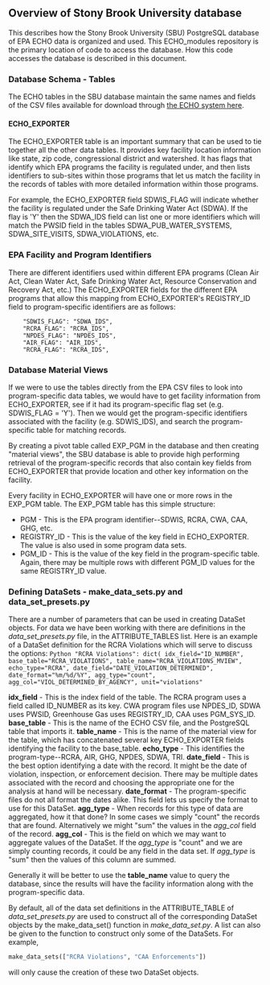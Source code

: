 ## Overview of Stony Brook University database

This describes how the Stony Brook University (SBU) PostgreSQL database of EPA ECHO data is organized and used. 
This ECHO_modules repository is the primary location
of code to access the database. How this code accesses the database is described in this document.

### Database Schema - Tables

The ECHO tables in the SBU database maintain the same names and fields of the CSV files available for download 
through [the ECHO system here](https://echo.epa.gov/tools/data-downloads#downloads).

#### ECHO_EXPORTER

The ECHO_EXPORTER table is an important summary that can be used to tie together all the other data tables.  It 
provides key facility location information like state, zip code, congressional district and watershed.  It has flags 
that identify which EPA programs the facility is regulated under, and then lists identifiers to sub-sites within 
those programs that let us match the facility in the records of tables with more detailed information within those
programs.

For example, the ECHO_EXPORTER field SDWIS_FLAG will indicate whether the facility is regulated under the Safe Drinking
Water Act (SDWA).  If the flay is 'Y' then the SDWA_IDS field can list one or more identifiers which will match the
PWSID field in the tables SDWA_PUB_WATER_SYSTEMS, SDWA_SITE_VISITS, SDWA_VIOLATIONS, etc.

### EPA Facility and Program Identifiers

There are different identifiers used within different EPA programs (Clean Air Act, Clean Water Act, Safe Drinking Water Act, 
Resource Conservation and Recovery Act, etc.)  The ECHO_EXPORTER fields for the different EPA programs that allow this
mapping from ECHO_EXPORTER's REGISTRY_ID field to program-specific identifiers are as follows:

        "SDWIS_FLAG": "SDWA_IDS",
        "RCRA_FLAG": "RCRA_IDS",    
        "NPDES_FLAG": "NPDES_IDS",
        "AIR_FLAG": "AIR_IDS",
        "RCRA_FLAG": "RCRA_IDS",

### Database Material Views

If we were to use the tables directly from the EPA CSV files to look into program-specific data tables, 
we would have to get facility information from ECHO_EXPORTER, see if it had its program-specific flag set (e.g. SDWIS_FLAG = 'Y').
Then we would get the program-specific identifiers associated with the facility (e.g. SDWIS_IDS), and search the
program-specific table for matching records.

By creating a pivot table called EXP_PGM in the database and then creating "material views", the SBU database is able to provide
high performing retrieval of the program-specific records that also contain key fields from ECHO_EXPORTER that provide
location and other key information on the facility.

Every facility in ECHO_EXPORTER will have one or more rows in the EXP_PGM table. The EXP_PGM table has this simple structure:
* PGM - This is the EPA program identifier--SDWIS, RCRA, CWA, CAA, GHG, etc.
* REGISTRY_ID - This is the value of the key field in ECHO_EXPORTER.  The value is also used in some program data sets.
* PGM_ID - This is the value of the key field in the program-specific table.  
Again, there may be multiple rows with different PGM_ID
values for the same REGISTRY_ID value.

### Defining DataSets - make_data_sets.py and data_set_presets.py

There are a number of parameters that can be used in creating DataSet objects. For data we have been working with there
are definitions in the *data_set_presets.py* file, in the ATTRIBUTE_TABLES list.  Here is an example of a DataSet definition for 
the RCRA Violations which will serve to discuss the options:
    ```Python
    "RCRA Violations": dict(
        idx_field="ID_NUMBER",
        base_table="RCRA_VIOLATIONS",
        table_name="RCRA_VIOLATIONS_MVIEW",
        echo_type="RCRA",
        date_field="DATE_VIOLATION_DETERMINED",
        date_format="%m/%d/%Y",
        agg_type="count",
        agg_col="VIOL_DETERMINED_BY_AGENCY",
        unit="violations"
     ```
     
 **idx_field** - This is the index field of the table.  The RCRA program uses a field called ID_NUMBER as its key.  CWA
 program files use NPDES_ID, SDWA uses PWSID, Greenhouse Gas uses REGISTRY_ID, CAA uses PGM_SYS_ID.
 **base_table** - This is the name of the ECHO CSV file, and the PostgreSQL table that imports it.
 **table_name** - This is the name of the material view for the table, which has concatenated several key ECHO_EXPORTER
 fields identifying the facility to the base_table.
 **echo_type** - This identifies the program-type--RCRA, AIR, GHG, NPDES, SDWA, TRI.
 **date_field** - This is the best option identifying a date with the record.  It might be the date of violation, inspection, or
 enforcement decision.  There may be multiple dates associated with the record and choosing the appropriate one for the analysis
 at hand will be necessary.
 **date_format** - The program-specific files do not all format the dates alike. This field lets us specify the format to use
 for this DataSet.
 **agg_type** - When records for this type of data are aggregated, how it that done?  In some cases we simply "count" the records
 that are found.  Alternatively we might "sum" the values in the *agg_col* field of the record.
 **agg_col** - This is the field on which we may want to aggregate values of the DataSet.  If the *agg_type* is "count" and 
 we are simply counting records, it could be any field in the data set.  If *agg_type* is "sum" then the values of this column
 are summed.
 
 Generally it will be better to use the **table_name** value to query the database, since the results will have the facility information
 along with the program-specific data.

By default, all of the data set definitions in the ATTRIBUTE_TABLE of *data_set_presets.py* are used to construct all
of the corresponding DataSet objects by the make_data_set() function in *make_data_set.py*. A list can also be given to 
the function to construct only some of the DataSets.  For example, 
```Python
make_data_sets(["RCRA Violations", "CAA Enforcements"])
```
will only cause the creation of these two DataSet objects.
